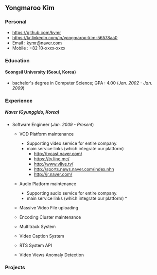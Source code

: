 ## Yongmaroo Kim
### Personal
 * https://github.com/kymr
 * https://kr.linkedin.com/in/yongmaroo-kim-56578aa0
 * Email : kymr@naver.com
 * Mobile : +82 10-xxxx-xxxx

### Education
#### Soongsil University (Seoul, Korea)
 * bachelor's degree in Computer Science; GPA : 4.00 (_Jan. 2002 - Jan. 2009_)
  
### Experience
##### Naver (Gyunggido, Korea)
* Software Engineer (_Jan. 2009 - Present_)
  * VOD Platform maintenance
    * Supporting video service for entire company.
    * main service links (which integrate our platform)
      * http://tvcast.naver.com/
      * https://tv.line.me/
      * http://www.vlive.tv/
      * http://sports.news.naver.com/index.nhn
      * http://jr.naver.com/
  * Audio Platform maintenance
    * Supporting audio service for entire company.
    * main service links (which integrate our platform)
      * 
  * Massive Video File uploading
  
  * Encoding Cluster maintenance
  * Multitrack System
  * Video Caption System
  * RTS System API
  * Video Views Anomaly Detection
  

### Projects
